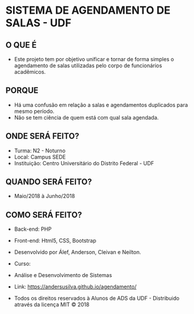﻿# SISTEMA DE AGENDAMENTO DE SALAS - UDF #

## O QUE É ##

* Este projeto tem por objetivo unificar e tornar de forma simples o agendamento de salas utilizadas pelo corpo de funcionários acadêmicos.

## PORQUE ##

* Há uma confusão em relação a salas e agendamentos duplicados para mesmo período.
* Não se tem ciência de quem está com qual sala agendada.

## ONDE SERÁ FEITO? ##

* Turma: N2 - Noturno
* Local: Campus SEDE
* Instituição: Centro Universitário do Distrito Federal - UDF

## QUANDO SERÁ FEITO? ##

* Maio/2018 à Junho/2018

## COMO SERÁ FEITO? ##

* Back-end: PHP
* Front-end: Html5, CSS, Bootstrap

* Desenvolvido por Álef, Anderson, Cleivan e Neilton.
* Curso:
* Análise e Desenvolvimento de Sistemas
* Link: https://andersusilva.github.io/agendamento/
* Todos os direitos reservados à Alunos de ADS da UDF - Distribuido através da licença MIT © 2018
